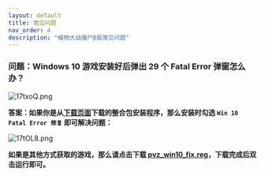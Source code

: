 ```yaml
---
layout: default
title: 常见问题
nav_order: 4
description: "植物大战僵尸β版常见问题"
---
```


### 问题：Windows 10 游戏安装好后弹出 29 个 Fatal Error 弹窗怎么办？

![17txoQ.png](https://s2.ax1x.com/2020/02/12/17txoQ.png)

**答案：如果你是从[下载页面](/download.html)下载的整合包安装程序，那么安装时勾选 `Win 10 Fatal Error 修复` 即可解决问题：**

![17tOL8.png](https://s2.ax1x.com/2020/02/12/17tOL8.png)

**如果是其他方式获取的游戏，那么请点击下载 [pvz_win10_fix.reg](/pvz_win10_fix.reg)，下载完成后双击运行即可。**


